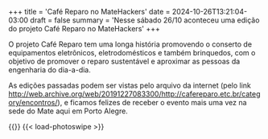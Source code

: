+++
title = 'Café Reparo no MateHackers'
date = 2024-10-26T13:21:04-03:00
draft = false
summary = 'Nesse sábado 26/10 aconteceu uma edição do projeto Café Reparo no MateHackers'
+++

O projeto Café Reparo tem uma longa história promovendo o conserto de equipamentos eletrônicos, eletrodomésticos e também brinquedos, com o objetivo de promover o reparo sustentável e aproximar as pessoas da engenharia do dia-a-dia.

As edições passadas podem ser vistas pelo arquivo da internet (pelo link <http://web.archive.org/web/20191227083300/http://cafereparo.etc.br/category/encontros/>), e ficamos felizes de receber o evento mais uma vez na sede do Mate aqui em Porto Alegre.

{{<gallery thumbnail-size="210x210" />}} {{< load-photoswipe >}}
